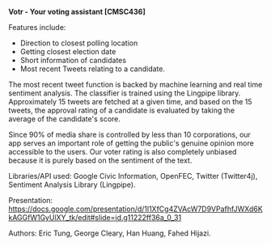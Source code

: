 **Votr - Your voting assistant [CMSC436]**

Features include: 
- Direction to closest polling location
- Getting closest election date
- Short information of candidates 
- Most recent Tweets relating to a candidate. 

The most recent tweet function is backed by machine learning and real time
sentiment analysis. The classifier is trained using the Lingpipe library. Approximately 15 tweets are fetched at a given time, and based on the 15 tweets, the approval rating of a candidate is evaluated by taking the average of the candidate's score. 

Since 90% of media share is controlled by less than 10 corporations, our app serves an important role of getting the public's genuine opinion more accessible to the users. Our voter rating is also completely unbiased because it is purely based on the sentiment of the text. 

Libraries/API used:
Google Civic Information,
OpenFEC,
Twitter (Twitter4j),
Sentiment Analysis Library (Lingpipe).


Presentation: https://docs.google.com/presentation/d/1l1XfCg4ZVAcW7D9VPafhfJWXd6KkAGGfW1GyUlXY_tk/edit#slide=id.g11222ff36a_0_31


Authors: Eric Tung, George Cleary, Han Huang, Fahed Hijazi.

